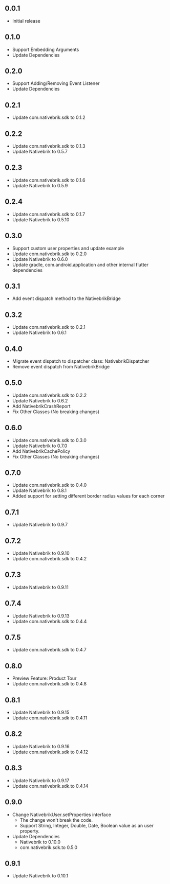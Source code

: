 ## 0.0.1

- Initial release

## 0.1.0

- Support Embedding Arguments
- Update Dependencies

## 0.2.0

- Support Adding/Removing Event Listener
- Update Dependencies

## 0.2.1

- Update com.nativebrik.sdk to 0.1.2

## 0.2.2

- Update com.nativebrik.sdk to 0.1.3
- Update Nativebrik to 0.5.7

## 0.2.3

- Update com.nativebrik.sdk to 0.1.6
- Update Nativebrik to 0.5.9

## 0.2.4

- Update com.nativebrik.sdk to 0.1.7
- Update Nativebrik to 0.5.10

## 0.3.0

- Support custom user properties and update example
- Update com.nativebrik.sdk to 0.2.0
- Update Nativebrik to 0.6.0
- Update gradle, com.android.application and other internal flutter dependencies

## 0.3.1

- Add event dispatch method to the NativebrikBridge

## 0.3.2

- Update com.nativebrik.sdk to 0.2.1
- Update Nativebrik to 0.6.1

## 0.4.0

- Migrate event dispatch to dispatcher class: NativebrikDispatcher
- Remove event dispatch from NativebrikBridge

## 0.5.0

- Update com.nativebrik.sdk to 0.2.2
- Update Nativebrik to 0.6.2
- Add NativebrikCrashReport
- Fix Other Classes (No breaking changes)

## 0.6.0

- Update com.nativebrik.sdk to 0.3.0
- Update Nativebrik to 0.7.0
- Add NativebrikCachePolicy
- Fix Other Classes (No breaking changes)

## 0.7.0

- Update com.nativebrik.sdk to 0.4.0
- Update Nativebrik to 0.8.1
- Added support for setting different border radius values for each corner

## 0.7.1

- Update Nativebrik to 0.9.7

## 0.7.2

- Update Nativebrik to 0.9.10
- Update com.nativebrik.sdk to 0.4.2

## 0.7.3

- Update Nativebrik to 0.9.11

## 0.7.4

- Update Nativebrik to 0.9.13
- Update com.nativebrik.sdk to 0.4.4

## 0.7.5

- Update com.nativebrik.sdk to 0.4.7

## 0.8.0

- Preview Feature: Product Tour
- Update com.nativebrik.sdk to 0.4.8

## 0.8.1

- Update Nativebrik to 0.9.15
- Update com.nativebrik.sdk to 0.4.11

## 0.8.2

- Update Nativebrik to 0.9.16
- Update com.nativebrik.sdk to 0.4.12

## 0.8.3

- Update Nativebrik to 0.9.17
- Update com.nativebrik.sdk.to 0.4.14

## 0.9.0

- Change NativebrikUser.setProperties interface
    - The change won't break the code.
    - Support String, Integer, Double, Date, Boolean value as an user property.
- Update Dependencies
    - Nativebrik to 0.10.0
    - com.nativebrik.sdk.to 0.5.0

## 0.9.1

- Update Nativebrik to 0.10.1
